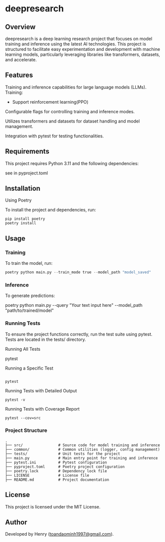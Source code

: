 # deepresearch

## Overview

deepresearch is a deep learning research project that focuses on model training and inference using the latest AI technologies. This project is structured to facilitate easy experimentation and development with machine learning models, particularly leveraging libraries like transformers, datasets, and accelerate.

## Features

Training and inference capabilities for large language models (LLMs).
Training:
- Support reinforcement learning(PPO)

Configurable flags for controlling training and inference modes.

Utilizes transformers and datasets for dataset handling and model management.

Integration with pytest for testing functionalities.

## Requirements

This project requires Python 3.11 and the following dependencies:

see in pyproject.toml

## Installation

Using Poetry

To install the project and dependencies, run:
```
pip install poetry
poetry install
```
## Usage

### Training

To train the model, run:
```python
poetry python main.py --train_mode true --model_path "model_saved"
```

### Inference

To generate predictions:

poetry python main.py --query "Your text input here" --model_path "path/to/trained/model"

### Running Tests

To ensure the project functions correctly, run the test suite using pytest. Tests are located in the tests/ directory.

Running All Tests

pytest

Running a Specific Test
```python

pytest
```

Running Tests with Detailed Output
```
pytest -v
```

Running Tests with Coverage Report
```
pytest --cov=src
```

### Project Structure
```
.
├── src/                # Source code for model training and inference
├── common/             # Common utilities (logger, config management)
├── tests/              # Unit tests for the project
├── main.py             # Main entry point for training and inference
├── pytest.ini          # Pytest configuration
├── pyproject.toml      # Poetry project configuration
├── poetry.lock         # Dependency lock file
├── LICENSE             # License file
├── README.md           # Project documentation
```
## License

This project is licensed under the MIT License.

## Author

Developed by Henry (toandaominh1997@gmail.com).